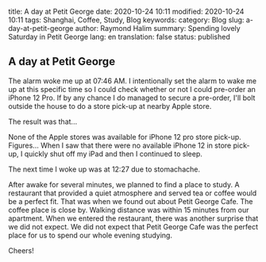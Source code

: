 title: A day at Petit George
date: 2020-10-24 10:11
modified: 2020-10-24 10:11
tags: Shanghai, Coffee, Study, Blog
keywords:
category: Blog
slug: a-day-at-petit-george
author: Raymond Halim
summary: Spending lovely Saturday in Petit George 
lang: en 
translation: false 
status: published 

## A day at Petit George

The alarm woke me up at 07:46 AM. I intentionally set the alarm to wake me up at this specific time so I could check whether or not I could pre-order an iPhone 12 Pro. If by any chance I do managed to secure a pre-order, I'll bolt outside the house to do a store pick-up at nearby Apple store.

The result was that...

None of the Apple stores was available for iPhone 12 pro store pick-up. Figures...  When I saw that there were no available iPhone 12 in store pick-up, I quickly shut off my iPad and then I continued to sleep.

The next time I woke up was at 12:27 due to stomachache.

After awake for several minutes, we planned to find a place to study. A restaurant that provided a quiet atmosphere and served tea or coffee would be a perfect fit. That was when we found out about Petit George Cafe. The coffee place is close by. Walking distance was within 15 minutes from our apartment. When we entered the restaurant, there was another surprise that we did not expect. We did not expect that Petit George Cafe was the perfect place for us to spend our whole evening studying.


Cheers!
